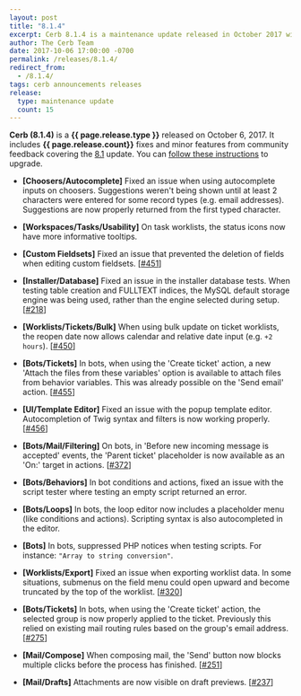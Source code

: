 ```yaml
---
layout: post
title: "8.1.4"
excerpt: Cerb 8.1.4 is a maintenance update released in October 2017 with 15 fixes and minor features from community feedback.
author: The Cerb Team
date: 2017-10-06 17:00:00 -0700
permalink: /releases/8.1.4/
redirect_from:
  - /8.1.4/
tags: cerb announcements releases
release:
  type: maintenance update
  count: 15
---
```


**Cerb (8.1.4)** is a **{{ page.release.type }}** released on October 6, 2017. It includes **{{ page.release.count}}** fixes and minor features from community feedback covering the [8.1](/releases/8.1/) update.  You can [follow these instructions](/docs/upgrading/) to upgrade.

* **[Choosers/Autocomplete]** Fixed an issue when using autocomplete inputs on choosers. Suggestions weren't being shown until at least 2 characters were entered for some record types (e.g. email addresses). Suggestions are now properly returned from the first typed character.

* **[Workspaces/Tasks/Usability]** On task worklists, the status icons now have more informative tooltips.

* **[Custom Fieldsets]** Fixed an issue that prevented the deletion of fields when editing custom fieldsets. [[#451](https://github.com/jstanden/cerb/issues/451)]

* **[Installer/Database]** Fixed an issue in the installer database tests. When testing table creation and FULLTEXT indices, the MySQL default storage engine was being used, rather than the engine selected during setup. [[#218](https://github.com/jstanden/cerb/issues/218)]

* **[Worklists/Tickets/Bulk]** When using bulk update on ticket worklists, the reopen date now allows calendar and relative date input (e.g. `+2 hours`). [[#450](https://github.com/jstanden/cerb/issues/450)]

* **[Bots/Tickets]** In bots, when using the 'Create ticket' action, a new 'Attach the files from these variables' option is available to attach files from behavior variables. This was already possible on the 'Send email' action. [[#455](https://github.com/jstanden/cerb/issues/455)]

* **[UI/Template Editor]** Fixed an issue with the popup template editor. Autocompletion of Twig syntax and filters is now working properly. [[#456](https://github.com/jstanden/cerb/issues/456)]

* **[Bots/Mail/Filtering]** On bots, in 'Before new incoming message is accepted' events, the 'Parent ticket' placeholder is now available as an 'On:' target in actions. [[#372](https://github.com/jstanden/cerb/issues/372)]

* **[Bots/Behaviors]** In bot conditions and actions, fixed an issue with the script tester where testing an empty script returned an error.

* **[Bots/Loops]** In bots, the loop editor now includes a placeholder menu (like conditions and actions). Scripting syntax is also autocompleted in the editor.

* **[Bots]** In bots, suppressed PHP notices when testing scripts. For instance: `"Array to string conversion"`.

* **[Worklists/Export]** Fixed an issue when exporting worklist data. In some situations, submenus on the field menu could open upward and become truncated by the top of the worklist. [[#320](https://github.com/jstanden/cerb/issues/320)]

* **[Bots/Tickets]** In bots, when using the 'Create ticket' action, the selected group is now properly applied to the ticket. Previously this relied on existing mail routing rules based on the group's email address. [[#275](https://github.com/jstanden/cerb/issues/275)]

* **[Mail/Compose]** When composing mail, the 'Send' button now blocks multiple clicks before the process has finished. [[#251](https://github.com/jstanden/cerb/issues/251)]

* **[Mail/Drafts]** Attachments are now visible on draft previews. [[#237](https://github.com/jstanden/cerb/issues/237)]

